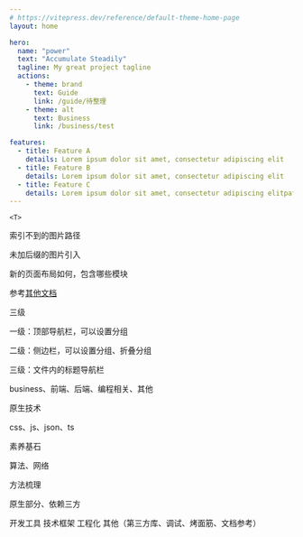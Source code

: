```yaml
---
# https://vitepress.dev/reference/default-theme-home-page
layout: home

hero:
  name: "power"
  text: "Accumulate Steadily"
  tagline: My great project tagline
  actions:
    - theme: brand
      text: Guide
      link: /guide/待整理
    - theme: alt
      text: Business
      link: /business/test

features:
  - title: Feature A
    details: Lorem ipsum dolor sit amet, consectetur adipiscing elit
  - title: Feature B
    details: Lorem ipsum dolor sit amet, consectetur adipiscing elit
  - title: Feature C
    details: Lorem ipsum dolor sit amet, consectetur adipiscing elitpafusa
---
```




`<T>`

索引不到的图片路径

未加后缀的图片引入





新的页面布局如何，包含哪些模块

参考[其他文档](https://vitepress.dev/zh/guide/what-is-vitepress#use-cases)

三级

一级：顶部导航栏，可以设置分组

二级：侧边栏，可以设置分组、折叠分组

三级：文件内的标题导航栏



business、前端、后端、编程相关、其他



原生技术

css、js、json、ts



素养基石

算法、网络



方法梳理

原生部分、依赖三方



开发工具 技术框架 工程化 其他（第三方库、调试、烤面筋、文档参考）













